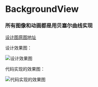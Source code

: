 # BackgroundView

### 所有图像和动画都是用贝塞尔曲线实现

[设计图原图地址](http://www.materialup.com/posts/empty-state-eb2dc951-27ef-4b4c-af8a-c490e01a1431)

设计效果图：

![设计效果图](https://github.com/ssseasonnn/BackgroundView/raw/master/preview.gif)

代码实现的效果图：

![代码实现的效果图](https://github.com/ssseasonnn/BackgroundView/raw/master/实现效果图.gif)